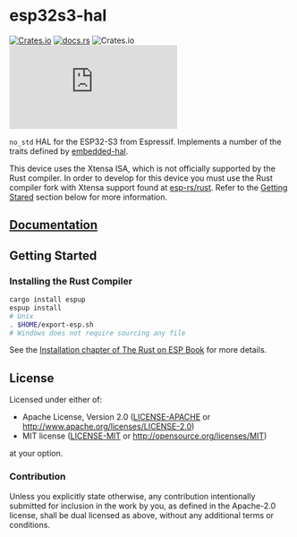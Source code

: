 # esp32s3-hal

[![Crates.io](https://img.shields.io/crates/v/esp32s3-hal?labelColor=1C2C2E&color=C96329&logo=Rust&style=flat-square)](https://crates.io/crates/esp32s3-hal)
[![docs.rs](https://img.shields.io/docsrs/esp32s3-hal?labelColor=1C2C2E&color=C96329&logo=rust&style=flat-square)](https://docs.rs/esp32s3-hal)
![Crates.io](https://img.shields.io/crates/l/esp32s3-hal?labelColor=1C2C2E&style=flat-square)
[![Matrix](https://img.shields.io/matrix/esp-rs:matrix.org?label=join%20matrix&labelColor=1C2C2E&color=BEC5C9&logo=matrix&style=flat-square)](https://matrix.to/#/#esp-rs:matrix.org)

`no_std` HAL for the ESP32-S3 from Espressif. Implements a number of the traits defined by [embedded-hal](https://github.com/rust-embedded/embedded-hal).

This device uses the Xtensa ISA, which is not officially supported by the Rust compiler. In order to develop for this device you must use the Rust compiler fork with Xtensa support found at [esp-rs/rust](https://github.com/esp-rs/rust). Refer to the [Getting Stared](#getting-started) section below for more information.

## [Documentation]

[documentation]: https://docs.rs/esp32s3-hal/

## Getting Started

### Installing the Rust Compiler

```sh
cargo install espup
espup install
# Unix
. $HOME/export-esp.sh
# Windows does not require sourcing any file
```

See the [Installation chapter of The Rust on ESP Book](https://esp-rs.github.io/book/installation/installation.html#installing-rust-for-espressif-socs) for more details.

## License

Licensed under either of:

- Apache License, Version 2.0 ([LICENSE-APACHE](../LICENSE-APACHE) or http://www.apache.org/licenses/LICENSE-2.0)
- MIT license ([LICENSE-MIT](../LICENSE-MIT) or http://opensource.org/licenses/MIT)

at your option.

### Contribution

Unless you explicitly state otherwise, any contribution intentionally submitted for inclusion in
the work by you, as defined in the Apache-2.0 license, shall be dual licensed as above, without
any additional terms or conditions.
